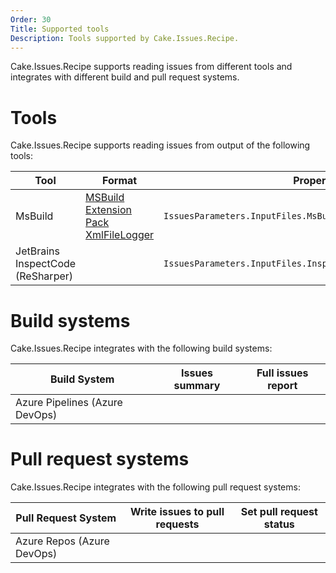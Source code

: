 ```yaml
---
Order: 30
Title: Supported tools
Description: Tools supported by Cake.Issues.Recipe.
---
```


Cake.Issues.Recipe supports reading issues from different tools and integrates with different build and pull request systems.

# Tools

Cake.Issues.Recipe supports reading issues from output of the following tools:

| Tool                              | Format                                 | Property                                                      |
|-----------------------------------|----------------------------------------|---------------------------------------------------------------|
| MsBuild                           | [MSBuild Extension Pack XmlFileLogger] | `IssuesParameters.InputFiles.MsBuildXmlFileLoggerLogFilePath` |
| JetBrains InspectCode (ReSharper) |                                        | `IssuesParameters.InputFiles.InspectCodeLogFilePath` |

[MSBuild Extension Pack XmlFileLogger]: http://www.msbuildextensionpack.com/help/4.0.5.0/html/242ab4fd-c2e2-f6aa-325b-7588725aed24.htm]

# Build systems

Cake.Issues.Recipe integrates with the following build systems:

| Build System                   | Issues summary                                                   | Full issues report                                               |
|--------------------------------|------------------------------------------------------------------|------------------------------------------------------------------|
| Azure Pipelines (Azure DevOps) | <span class="glyphicon glyphicon-ok" style="color:green"></span> | <span class="glyphicon glyphicon-ok" style="color:green"></span> |

# Pull request systems

Cake.Issues.Recipe integrates with the following pull request systems:

| Pull Request System        | Write issues to pull requests                                    | Set pull request status                                          |
|----------------------------|------------------------------------------------------------------|------------------------------------------------------------------|
| Azure Repos (Azure DevOps) | <span class="glyphicon glyphicon-ok" style="color:green"></span> | <span class="glyphicon glyphicon-ok" style="color:green"></span> |
